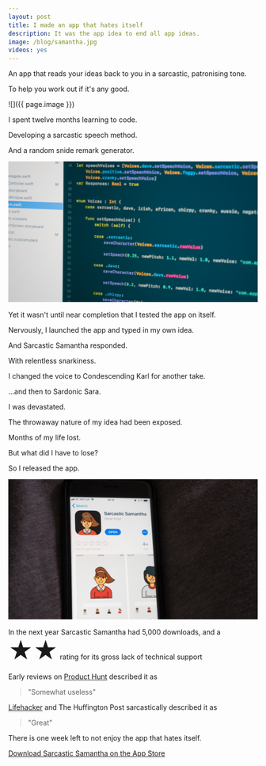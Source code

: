 ```yaml
---
layout: post
title: I made an app that hates itself
description: It was the app idea to end all app ideas.
image: /blog/samantha.jpg
videos: yes
---
```


An app that reads your ideas back to you in a sarcastic, patronising tone.

To help you work out if it's any good.

![]({{ page.image }})

I spent twelve months learning to code.

Developing a sarcastic speech method.

And a random snide remark generator.

![](/blog/samantha-2.jpg)

Yet it wasn't until near completion that I tested the app on itself.

Nervously, I launched the app and typed in my own idea.

And Sarcastic Samantha responded.

With relentless snarkiness.

<div class="youtube-player" data-id="zK6vwxjbllg" data-thumb="/blog/SS-Sam.png"></div>

I changed the voice to Condescending Karl for another take.

<div class="youtube-player" data-id="-TzytzYOWHI" data-thumb="/blog/SS-Karl.png"></div>

…and then to Sardonic Sara.

<div class="youtube-player" data-id="Uc06a6f9fAU" data-thumb="/blog/SS-Karen.png"></div>

I was devastated.

The throwaway nature of my idea had been exposed.

Months of my life lost.

But what did I have to lose?

So I released the app.

![](/blog/samantha-3.jpg)

In the next year Sarcastic Samantha had 5,000 downloads, and a <span style="font-size:3rem;">★★</span> rating for its gross lack of technical support

Early reviews on [Product Hunt](https://www.producthunt.com/posts/sarcastic-samantha) described it as

> "Somewhat useless"

[Lifehacker](https://lifehacker.com/ios-sarcastic-samantha-privately-mocks-things-with-you-1818822777) and The Huffington Post sarcastically described it as

> "Great"

There is one week left to not enjoy the app that hates itself.

[Download Sarcastic Samantha on the App Store](https://itunes.apple.com/gb/app/sarcastic-samantha/id1276227679?mt=8)
